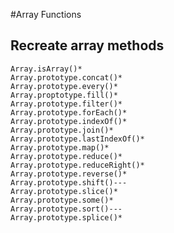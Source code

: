 #Array Functions

## Recreate array methods
    Array.isArray()*
    Array.prototype.concat()*
    Array.prototype.every()*
    Array.proptotype.fill()*
    Array.prototype.filter()*
    Array.prototype.forEach()*
    Array.prototype.indexOf()*
    Array.prototype.join()*
    Array.prototype.lastIndexOf()*
    Array.prototype.map()*
    Array.prototype.reduce()*
    Array.prototype.reduceRight()*
    Array.prototype.reverse()*
    Array.prototype.shift()---
    Array.prototype.slice()*
    Array.prototype.some()*
    Array.prototype.sort()---
    Array.prototype.splice()*